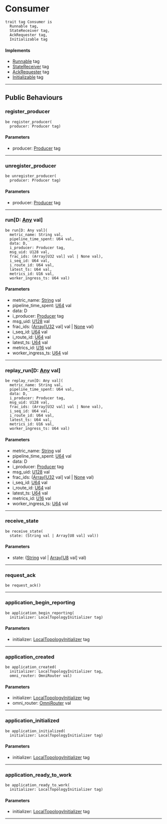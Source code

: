 # Consumer

```pony
trait tag Consumer is
  Runnable tag,
  StateReceiver tag,
  AckRequester tag,
  Initializable tag
```

#### Implements

* [Runnable](wallaroo-core-common-Runnable) tag
* [StateReceiver](wallaroo-core-common-StateReceiver) tag
* [AckRequester](wallaroo-core-common-AckRequester) tag
* [Initializable](wallaroo-core-common-Initializable) tag

---

## Public Behaviours

### register_producer

```pony
be register_producer(
  producer: Producer tag)
```
#### Parameters

*   producer: [Producer](wallaroo-core-common-Producer) tag

---

### unregister_producer

```pony
be unregister_producer(
  producer: Producer tag)
```
#### Parameters

*   producer: [Producer](wallaroo-core-common-Producer) tag

---

### run\[D: [Any](builtin-Any) val\]

```pony
be run[D: Any val](
  metric_name: String val,
  pipeline_time_spent: U64 val,
  data: D,
  i_producer: Producer tag,
  msg_uid: U128 val,
  frac_ids: (Array[U32 val] val | None val),
  i_seq_id: U64 val,
  i_route_id: U64 val,
  latest_ts: U64 val,
  metrics_id: U16 val,
  worker_ingress_ts: U64 val)
```
#### Parameters

*   metric_name: [String](builtin-String) val
*   pipeline_time_spent: [U64](builtin-U64) val
*   data: D
*   i_producer: [Producer](wallaroo-core-common-Producer) tag
*   msg_uid: [U128](builtin-U128) val
*   frac_ids: ([Array](builtin-Array)\[[U32](builtin-U32) val\] val | [None](builtin-None) val)
*   i_seq_id: [U64](builtin-U64) val
*   i_route_id: [U64](builtin-U64) val
*   latest_ts: [U64](builtin-U64) val
*   metrics_id: [U16](builtin-U16) val
*   worker_ingress_ts: [U64](builtin-U64) val

---

### replay_run\[D: [Any](builtin-Any) val\]

```pony
be replay_run[D: Any val](
  metric_name: String val,
  pipeline_time_spent: U64 val,
  data: D,
  i_producer: Producer tag,
  msg_uid: U128 val,
  frac_ids: (Array[U32 val] val | None val),
  i_seq_id: U64 val,
  i_route_id: U64 val,
  latest_ts: U64 val,
  metrics_id: U16 val,
  worker_ingress_ts: U64 val)
```
#### Parameters

*   metric_name: [String](builtin-String) val
*   pipeline_time_spent: [U64](builtin-U64) val
*   data: D
*   i_producer: [Producer](wallaroo-core-common-Producer) tag
*   msg_uid: [U128](builtin-U128) val
*   frac_ids: ([Array](builtin-Array)\[[U32](builtin-U32) val\] val | [None](builtin-None) val)
*   i_seq_id: [U64](builtin-U64) val
*   i_route_id: [U64](builtin-U64) val
*   latest_ts: [U64](builtin-U64) val
*   metrics_id: [U16](builtin-U16) val
*   worker_ingress_ts: [U64](builtin-U64) val

---

### receive_state

```pony
be receive_state(
  state: (String val | Array[U8 val] val))
```
#### Parameters

*   state: ([String](builtin-String) val | [Array](builtin-Array)\[[U8](builtin-U8) val\] val)

---

### request_ack

```pony
be request_ack()
```

---

### application_begin_reporting

```pony
be application_begin_reporting(
  initializer: LocalTopologyInitializer tag)
```
#### Parameters

*   initializer: [LocalTopologyInitializer](wallaroo-core-initialization-LocalTopologyInitializer) tag

---

### application_created

```pony
be application_created(
  initializer: LocalTopologyInitializer tag,
  omni_router: OmniRouter val)
```
#### Parameters

*   initializer: [LocalTopologyInitializer](wallaroo-core-initialization-LocalTopologyInitializer) tag
*   omni_router: [OmniRouter](wallaroo-core-topology-OmniRouter) val

---

### application_initialized

```pony
be application_initialized(
  initializer: LocalTopologyInitializer tag)
```
#### Parameters

*   initializer: [LocalTopologyInitializer](wallaroo-core-initialization-LocalTopologyInitializer) tag

---

### application_ready_to_work

```pony
be application_ready_to_work(
  initializer: LocalTopologyInitializer tag)
```
#### Parameters

*   initializer: [LocalTopologyInitializer](wallaroo-core-initialization-LocalTopologyInitializer) tag

---

